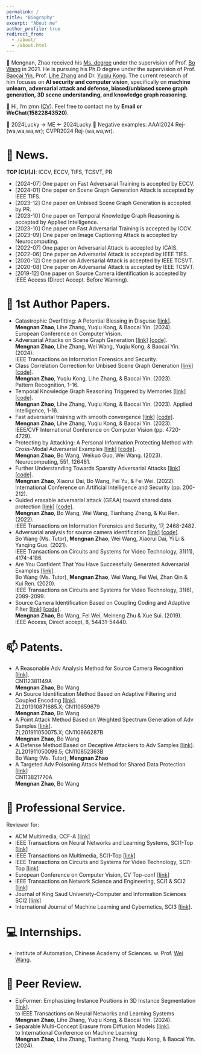 ```yaml
---
permalink: /
title: "Biography"
excerpt: "About me"
author_profile: true
redirect_from: 
  - /about/
  - /about.html
---
```



👀 Mengnan, Zhao received his [Ms. degree](https://kns.cnki.net/kcms2/article/abstract?v=xBNwvqFr00I758DBo6k1ZC7bbx_n_5AOYMy08Iw2bIixchabLWSl2bsw716sGJJyiSNre1iPlmE-kwxg_QF2jZZ2ft22y6XOEjQexNbLVwcBspTizTRTUSl4MNwMA-hOhB1UJ6nKIyLGw03ZhVGu0w==&uniplatform=NZKPT&language=CHS) under the supervision of Prof. [Bo Wang](http://www.aisdut.cn/WangBo/publications.html) in 2021. He is pursuing his Ph.D degree under the supervision of Prof. [Baocai Yin](https://www.aminer.org/profile/yin-baocai/542d6bb7dabfae12b9804aa7), Prof. [Lihe Zhang](https://scholar.google.com/citations?user=XGPdQbIAAAAJ) and Dr. [Yuqiu Kong](https://scholar.google.com/citations?user=nKrhk4UAAAAJ&hl=zh-CN). The current research of him focuses on __AI security and computer vision__, specifically on __machine unlearn, adversarial attack and defense, biased/unbiased scene graph generation, 3D scene understanding, and knowledge graph reasoning__.

👋 Hi, I’m zmn ([CV](https://github.com/Dlut-lab-zmn/Dlut-lab-zmn.github.io/blob/master/files/zmn.pdf)). Feel free to contact me by __Email or WeChat(15822843520)__.

🙏 2024Lucky -> ME <- 2024Lucky 🙏  Negative examples: AAAI2024 Rej-(wa,wa,wa,wr); CVPR2024 Rej-(wa,wa,wr).

💞️ News.
======
__TOP [C]/[J]__: ICCV, ECCV, TIFS, TCSVT, PR  
- \[2024-07\] One paper on Fast Adversarial Training is accepted by ECCV.
- \[2024-01\] One paper on Scene Graph Generation Attack is accepted by IEEE TIFS.
- \[2023-12\] One paper on Unbised Scene Graph Generation is accepted by PR.
- \[2023-10\] One paper on Temporal Knowledge Graph Reasoning is accepted by Applied Intelligence.
- \[2023-10\] One paper on Fast Adversarial Training is accepted by ICCV.
- \[2023-09\] One paper on Image Captioning Attack is accepted by Neurocomputing.
- \[2022-07\] One paper on Adversarial Attack is accepted by ICAIS.
- \[2022-06\] One paper on Adversarial Attack is accepted by IEEE TIFS.
- \[2020-12\] One paper on Adversarial Attack is accepted by IEEE TCSVT.
- \[2020-08\] One paper on Adversarial Attack is accepted by IEEE TCSVT.
- \[2019-12\] One paper on Source Camera Identification is accepted by IEEE Access (Direct Accept. Before Warning).

📝 1st Author Papers.
======
- Catastrophic Overfitting: A Potential Blessing in Disguise [\[link\]](https://arxiv.org/pdf/2402.18211.pdf).  
__Mengnan Zhao__, Lihe Zhang, Yuqiu Kong, & Baocai Yin. (2024).  
European Conference on Computer Vision.
- Adversarial Attacks on Scene Graph Generation [\[link\]](https://ieeexplore.ieee.org/document/10417771) [\[code\]](https://github.com/Dlut-lab-zmn/SGG_Attack).  
__Mengnan Zhao__, Lihe Zhang, Wei Wang, Yuqiu Kong, & Baocai Yin. (2024).  
IEEE Transactions on Information Forensics and Security.
- Class Correlation Correction for Unbised Scene Graph Generation [\[link\]](https://www.sciencedirect.com/science/article/abs/pii/S0031320323009184) [\[code\]](https://github.com/Dlut-lab-zmn/class-correlation-correction).  
__Mengnan Zhao__, Yuqiu Kong, Lihe Zhang, & Baocai Yin. (2023).  
Pattern Recognition, 1-16.
- Temporal Knowledge Graph Reasoning Triggered
by Memories [\[link\]](https://arxiv.org/pdf/2110.08765.pdf) [\[code\]](https://github.com/Dlut-lab-zmn/MTDM).  
__Mengnan Zhao__, Lihe Zhang, Yuqiu Kong, & Baocai Yin. (2023).
Applied Intelligence, 1-16.  
- Fast adversarial training with smooth convergence [\[link\]](https://arxiv.org/pdf/2308.12857v1.pdf) [\[code\]](https://github.com/fat-cs/convergesmooth).  
__Mengnan Zhao__, Lihe Zhang, Yuqiu Kong, & Baocai Yin. (2023).  
IEEE/CVF International Conference on Computer Vision (pp. 4720-4729). 
- Protecting by Attacking: A Personal Information Protecting Method with Cross-Modal Adversarial Examples [\[link\]](https://pdf.sciencedirectassets.com/271597/1-s2.0-S0925231223X00289/1-s2.0-S0925231223006045/main.pdf?X-Amz-Security-Token=IQoJb3JpZ2luX2VjEK%2F%2F%2F%2F%2F%2F%2F%2F%2F%2F%2FwEaCXVzLWVhc3QtMSJHMEUCIQCgPbGg5He9ShbrnyV5xnf%2BwXAb3zoxLvao774p9R0nQwIgHevSbQhf4mwr0b0tP21rA6MEQ1hMrgEciLGTvwNtNmEqswUIeBAFGgwwNTkwMDM1NDY4NjUiDMqMLawQqCI%2B02A%2BMSqQBZ5vePScwJtw3NK%2FLdlDayy%2BDtsagjgYBP5BNu0LoaxaBYcH%2Fl0TexLcJLqkXSE0WAFx5gWS8FaDXXLMApqgC%2B5CPEbJFHmjUucoj0%2FSooo%2BZOqsuVgsH2ozlwrZ9Ryq7etmUKR1pqB5l9Yzj2nuJmXvYy3tkvgo0nWSS2eR1%2B2YVNlI%2BLGhzsnYtuL9ZkR7yCIz1BzppSWialfnS%2ByefP9aX%2B6GORa%2FlsjAb%2BXJRU%2BQsWVB45xVCTzKCaflhMZX5ChV7ZEELor1bJ%2FaSDAquLPZLTyNFOwZfF2TDywCbfJGCiRWTD%2Bpm%2FrE4mwP5uVsiD%2FadK0J2Wg%2BESMjizEL2BayJ9E3tGXtIvg3XOyuztOkn7AjitQsC3KCELevr0gToNLFITqEJO3UvALYMQUdmmaPLicQEd1H7%2F%2FXRQXbrxkLCMJ%2FCDIimtfQSoMSaKovxLpybF7IzJhuT%2FORV2JqSeiM0I5hU9UYYt1OeLxEHVjezzQjvAxONj%2FHlYJlpwLd2wZUbZ5OozLQA5VnWXCRkFdHP12d7JRFaJRLpxguSDXSfpNL%2FseHjct86NVTwfWjTOc2dNdbjI4YhOcwVy5%2BDrcp2OTqmshg%2BjUnABlDLu8pKYZ5b7WrBGdStjDI0ZQgQDsTKFeIyDbEN0uVVMogoDop7jrd%2FhMAVf8Ztk%2FxzrI%2BO4kwuh7t6ATe7oQfnz%2BBDl2nm%2BO%2Bi8vipSybPXfERqEgiyhMmR6ng4asQbWtFfTi53%2BjGcE34wE8fuSERvD%2BYKa7AipbjCCcBG1mrvuJ4HBMTZu9ggMPJ%2Fb9%2BtYt3Na%2B4pG0xQX48PjtP2H%2B5FG7WDFOAnfA9wBIbZIknZu%2BAv2XrS%2B%2FmXCIAOLWmpiAAemYMO7FracGOrEB%2FLIqUjH%2Bgejc30tm%2Flr3AI%2FfAq3kPtC30KjZOU4ygFbUejcskEyL8bSW5TbfRamFEBIbqrObd%2Be%2FYk%2FRw7CHt9xOeJ0BBljIGeffWH7CZslbVwDnPcYf%2Btp%2BusJN6ARd66nmGzJl83FSD9Svkw7ukilI1WbadgJssC4O2zEGSuv%2FPTAP40QecMvSfnJnOrbU8gCh298EMYkUQnVAX5fZXaPkCW6%2BHW3YiM79oY%2FDQNar&X-Amz-Algorithm=AWS4-HMAC-SHA256&X-Amz-Date=20230827T150528Z&X-Amz-SignedHeaders=host&X-Amz-Expires=300&X-Amz-Credential=ASIAQ3PHCVTY75DHB47S%2F20230827%2Fus-east-1%2Fs3%2Faws4_request&X-Amz-Signature=5482345a7970ae0407b3d1207d1e1d83299e1da4437f000dd0ede290b27b10d1&hash=9209517e1a31568f388718f31024b4fddc25cbc2e84429a806bce2a55abfee10&host=68042c943591013ac2b2430a89b270f6af2c76d8dfd086a07176afe7c76c2c61&pii=S0925231223006045&tid=spdf-df7a3083-a434-449d-9963-f4d2464c0213&sid=8447c51e1f06444ef93a26244c6f1502def9gxrqa&type=client&tsoh=d3d3LnNjaWVuY2VkaXJlY3QuY29t&ua=070058070a57575259&rr=7fd5367f7ff224d3&cc=cn) [\[code\]](https://github.com/Dlut-lab-zmn/Image-Captioning-Attack).  
__Mengnan Zhao__, Bo Wang, Weikuo Guo, Wei Wang. (2023).  
Neurocomputing, 551, 126481.
- Further Understanding Towards Sparsity Adversarial Attacks [\[link\]](http://ice.dlut.edu.cn/WangBo/Publications/Conference/FurtherUnderstandingTowardsSparsityAdversarialAttacks-2022.pdf) [\[code\]](https://github.com/Dlut-lab-zmn/Least_pixel_attack).  
__Mengnan Zhao__, Xiaorui Dai, Bo Wang, Fei Yu, & Fei Wei. (2022).  
International Conference on Artificial Intelligence and Security (pp. 200-212).
- Guided erasable adversarial attack (GEAA) toward shared data protection [\[link\]](https://ieeexplore.ieee.org/stamp/stamp.jsp?tp=&arnumber=9808181) [\[code\]](https://github.com/Dlut-lab-zmn/GEAA-for-data-protection).  
__Mengnan Zhao__, Bo Wang, Wei Wang, Tianhang Zheng, & Kui Ren. (2022).  
IEEE Transactions on Information Forensics and Security, 17, 2468-2482.
- Adversarial analysis for source camera identification [\[link\]](https://ieeexplore.ieee.org/stamp/stamp.jsp?tp=&arnumber=9306891) [\[code\]](https://github.com/Dlut-lab-zmn/Source-attack).  
Bo Wang (Ms. Tutor), __Mengnan Zhao__, Wei Wang, Xiaorui Dai, Yi Li & Yanqing Guo. (2021).  
IEEE Transactions on Circuits and Systems for Video Technology, 31(11), 4174-4186.
- Are You Confident That You Have Successfully Generated Adversarial Examples [\[link\]](https://ieeexplore.ieee.org/stamp/stamp.jsp?tp=&arnumber=9169672).  
Bo Wang (Ms. Tutor), __Mengnan Zhao__, Wei Wang, Fei Wei, Zhan Qin & Kui Ren. (2020).  
IEEE Transactions on Circuits and Systems for Video Technology, 31(6), 2089-2099.
- Source Camera Identification Based on Coupling Coding and Adaptive Filter [\[link\]](https://ieeexplore.ieee.org/stamp/stamp.jsp?tp=&arnumber=8932363) [\[code\]]().  
__Mengnan Zhao__, Bo Wang, Fei Wei, Meineng Zhu & Xue Sui. (2019).  
IEEE Access, Direct accept, 8, 54431-54440.

📫 Patents.
======
- A Reasonable Adv Analysis Method for Source Camera Recognition [\[link\]](https://www.xjishu.com/zhuanli/55/202011283607.html).  
CN112381149A  
__Mengnan Zhao__, Bo Wang
- An Source Identification Method Based on Adaptive Filtering and Coupled Encoding [\[link\]](https://xueshu.baidu.com/usercenter/paper/show?paperid=1p1q0050yk1c0cg06m4x0jp0p6065601&site=xueshu_se).  
ZL201910871685.X; CN110659679  
__Mengnan Zhao__, Bo Wang  
- A Point Attack Method Based on Weighted Spectrum Generation of Adv Samples [\[link\]](https://xueshu.baidu.com/usercenter/paper/show?paperid=160n02v00u1q0mb0nd3j00c00u459303&site=xueshu_se).  
ZL201911050075.X; CN110866287B  
__Mengnan Zhao__, Bo Wang
- A Defense Method Based on Deceptive Attackers to Adv Samples [\[link\]](https://xueshu.baidu.com/usercenter/paper/show?paperid=1u0u0ry0wu3308400t520eu0kw090862&site=xueshu_se).  
ZL201911050099.5; CN110852363B  
Bo Wang (Ms. Tutor), __Mengnan Zhao__
- A Targeted Adv Poisoning Attack Method for Shared Data Protection [\[link\]](https://xueshu.baidu.com/usercenter/paper/show?paperid=133g0ja0h63s0jn0uv2h0vp0qx368771&site=xueshu_se)  
CN113821770A  
__Mengnan Zhao__, Bo Wang

🌱 Professional Service.
======
Reviewer for: 
- ACM Multimedia, CCF-A [\[link\]](https://2024.acmmm.org/)
- IEEE Transactions on Neural Networks and Learning Systems, SCI1-Top [\[link\]](https://www.letpub.com.cn/index.php?page=journalapp&view=detail&journalid=8837)
- IEEE Transactions on Multimedia, SCI1-Top [\[link\]](https://www.letpub.com.cn/index.php?journalid=3404&page=journalapp&view=detail)
- IEEE Transactions on Circuits and Systems for Video Technology, SCI1-Top [\[link\]](https://www.letpub.com.cn/index.php?page=journalapp&view=detail&journalid=3369)
- European Conference on Computer Vision, CV Top-conf [\[link\]]()
- IEEE Transactions on Network Science and Engineering, SCI1 & SCI2 [\[link\]](https://www.letpub.com.cn/index.php?journalid=10891&page=journalapp&view=detail)
- Journal of King Saud University-Computer and Information Sciences SCI2 [\[link\]](https://www.letpub.com.cn/index.php?journalid=11137&page=journalapp&view=detail)
- International Journal of Machine Learning and Cybernetics, SCI3 [\[link\]](https://www.letpub.com.cn/index.php?journalid=10028&page=journalapp&view=detail).

💻 Internships.
======
- Institute of Automation, Chinese Academy of Sciences. w. Prof. [Wei Wang](http://cripac.ia.ac.cn/people/wwang/).

📝 Peer Review.
======
- EipFormer: Emphasizing Instance Positions in 3D Instance Segmentation [\[link\]](https://arxiv.org/pdf/2312.05602.pdf).  
to IEEE Transactions on Neural Networks and Learning Systems  
__Mengnan Zhao__, Lihe Zhang, Yuqiu Kong, & Baocai Yin. (2024).  
- Separable Multi-Concept Erasure from Diffusion Models [\[link\]](https://arxiv.org/abs/2402.05947).  
to International Conference on Machine Learning  
__Mengnan Zhao__, Lihe Zhang, Tianhang Zheng, Yuqiu Kong, & Baocai Yin. (2024). 
<div style="width: 300px; height: 300px;">
  <script type="text/javascript" id="clstr_globe" src="//clustrmaps.com/globe.js?d=iSx5fWQSPluEPbK21KgztEON981Sp3l13MlEkpAzyBM"></script>
</div>
